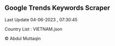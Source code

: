 

## Google Trends Keywords Scraper 
 
Last Update 04-06-2023 , 07:30:45

Country List :
VIETNAM.json



© Abdul Muttaqin 
